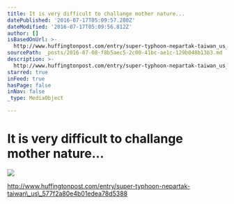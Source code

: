 ```yaml
---
title: It is very difficult to challange mother nature...
datePublished: '2016-07-17T05:09:57.280Z'
dateModified: '2016-07-17T05:09:56.812Z'
author: []
isBasedOnUrl: >-
  http://www.huffingtonpost.com/entry/super-typhoon-nepartak-taiwan_us_577f2a80e4b01edea78d5388
sourcePath: _posts/2016-07-08-f8b5aec5-2c00-41bc-ae1c-129b048b13b3.md
description: >-
  http://www.huffingtonpost.com/entry/super-typhoon-nepartak-taiwan_us_577f2a80e4b01edea78d5388
starred: true
inFeed: true
hasPage: false
inNav: false
_type: MediaObject

---
```

# It is very difficult to challange mother nature...
![](https://the-grid-user-content.s3-us-west-2.amazonaws.com/960357e7-5614-478b-9019-e02b83383d09.jpg)

http://www.huffingtonpost.com/entry/super-typhoon-nepartak-taiwan\_us\_577f2a80e4b01edea78d5388